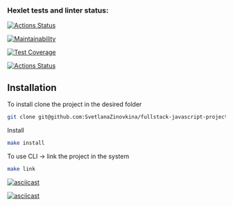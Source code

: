 ### Hexlet tests and linter status:
[![Actions Status](https://github.com/SvetlanaMaksimova/fullstack-javascript-project-4/workflows/hexlet-check/badge.svg)](https://github.com/SvetlanaMaksimova/fullstack-javascript-project-4/actions)

[![Maintainability](https://api.codeclimate.com/v1/badges/34bf404c3cd351542c6b/maintainability)](https://codeclimate.com/github/SvetlanaZinovkina/fullstack-javascript-project-4/maintainability)

[![Test Coverage](https://api.codeclimate.com/v1/badges/34bf404c3cd351542c6b/test_coverage)](https://codeclimate.com/github/SvetlanaZinovkina/fullstack-javascript-project-4/test_coverage)

[![Actions Status](https://github.com/SvetlanaZinovkina/fullstack-javascript-project-4/actions/workflows/github-actions.yml/badge.svg)](https://github.com/SvetlanaZinovkina/fullstack-javascript-project-4/actions)

## Installation

To install clone the project in the desired folder
```sh
git clone git@github.com:SvetlanaZinovkina/fullstack-javascript-project-4.git
```

Install
```sh
make install
```
To use CLI -> link the project in the system

```sh
make link
```


[![asciicast](https://asciinema.org/a/607164.svg)](https://asciinema.org/a/607164)

[![asciicast](https://asciinema.org/a/607884.svg)](https://asciinema.org/a/607884)

